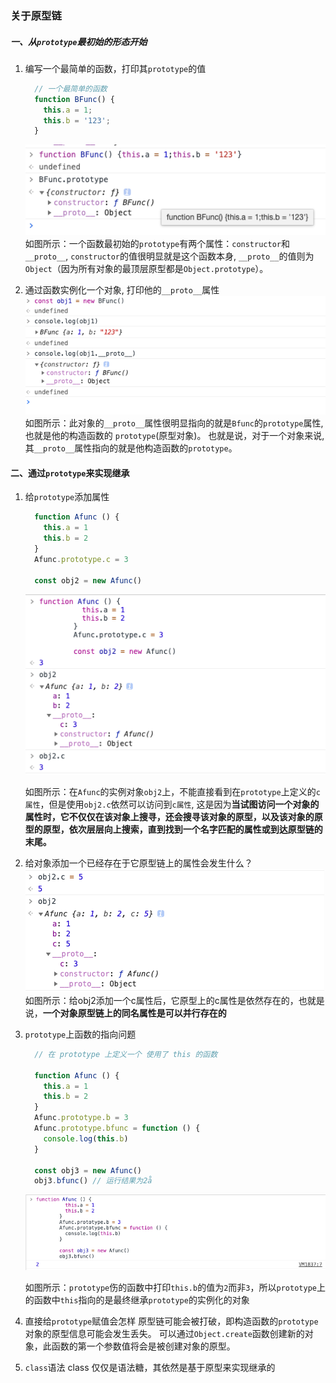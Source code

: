 ### 关于原型链


##### 一、从`prototype`最初始的形态开始
  1. 编写一个最简单的函数，打印其`prototype`的值
      ```js
        // 一个最简单的函数
        function BFunc() {
          this.a = 1;
          this.b = '123';
        }
      ```
      ![BFunc'sPrototype](../img/WeChatf9c9a5d7e9d754436a94b37def95ba85.png)
      如图所示：一个函数最初始的`prototype`有两个属性：`constructor`和`__proto__`, `constructor`的值很明显就是这个函数本身, `__proto__`的值则为`Object`（因为所有对象的最顶层原型都是`Object.prototype`）。


  2. 通过函数实例化一个对象, 打印他的`__proto__`属性
      ![BFunc'sOBj__proto__](../img/34491620564432_.pic.jpg)
      如图所示：此对象的`__proto__`属性很明显指向的就是`Bfunc`的`prototype`属性, 也就是他的构造函数的 `prototype`(原型对象)。
      也就是说，对于一个对象来说, 其`__proto__`属性指向的就是他构造函数的`prototype`。


#### 二、通过`prototype`来实现继承

  1. 给`prototype`添加属性
      ```js
        function Afunc () {
          this.a = 1
          this.b = 2
        }
        Afunc.prototype.c = 3
        
        const obj2 = new Afunc()
      ```
      ![AFunc'sOBj__proto__](../img/34511620566442_.pic.jpg)

      如图所示：在`Afunc`的实例对象`obj2`上，不能直接看到在`prototype`上定义的`c属性`，但是使用`obj2.c`依然可以访问到`c属性`, 这是因为**当试图访问一个对象的属性时，它不仅仅在该对象上搜寻，还会搜寻该对象的原型，以及该对象的原型的原型，依次层层向上搜索，直到找到一个名字匹配的属性或到达原型链的末尾。**
  2. 给对象添加一个已经存在于它原型链上的属性会发生什么？
      ![Afunc](../img/34521620567261_.pic.jpg)
      如图所示：给obj2添加一个c属性后，它原型上的c属性是依然存在的，也就是说，**一个对象原型链上的同名属性是可以并行存在的**

  3. `prototype`上函数的指向问题
      ```js
        // 在 prototype 上定义一个 使用了 this 的函数

        function Afunc () {
          this.a = 1
          this.b = 2
        }
        Afunc.prototype.b = 3
        Afunc.prototype.bfunc = function () {
          console.log(this.b)
        }
        
        const obj3 = new Afunc()
        obj3.bfunc() // 运行结果为2å

      ```
      ![Afunc](../img/34541620567774_.pic.jpg)

      如图所示：`prototype`伤的函数中打印`this.b`的值为`2`而非`3`，所以`prototype`上的函数中`this`指向的是最终继承`prototype`的实例化的对象
  4. 直接给`prototype`赋值会怎样
    原型链可能会被打破，即构造函数的`prototype`对象的原型信息可能会发生丢失。
    可以通过`Object.create`函数创建新的对象，此函数的第一个参数值将会是被创建对象的原型。
  5. `class`语法
      class 仅仅是语法糖，其依然是基于原型来实现继承的
